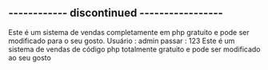 ## ------------ discontinued -----------------

Este é um sistema de vendas completamente em php gratuito e pode ser modificado para o seu gosto.
Usuário : admin 
passar : 123
Este é um sistema de vendas de código php totalmente gratuito e pode ser modificado ao seu gosto
